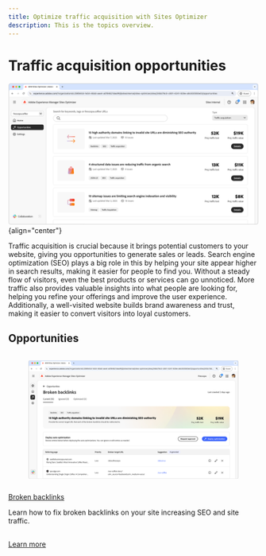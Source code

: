 ```yaml
---
title: Optimize traffic acquisition with Sites Optimizer
description: This is the topics overview.
---
```


# Traffic acquisition opportunities

![Traffic acquisition opportunities](./assets/traffic-acquisition/hero.png){align="center"}

Traffic acquisition is crucial because it brings potential customers to your website, giving you opportunities to generate sales or leads. Search engine optimization (SEO) plays a big role in this by helping your site appear higher in search results, making it easier for people to find you. Without a steady flow of visitors, even the best products or services can go unnoticed. More traffic also provides valuable insights into what people are looking for, helping you refine your offerings and improve the user experience. Additionally, a well-visited website builds brand awareness and trust, making it easier to convert visitors into loyal customers.

## Opportunities 

<!-- CARDS

* ../documentation/opportunities/broken-backlinks.md 
    { title = Broken backlinks }
    { description = Learn how to fix broken backlinks on your site increasing SEO and site traffic. }

-->
<!-- START CARDS HTML - DO NOT MODIFY BY HAND -->
<div class="columns">
    <div class="column is-half-tablet is-half-desktop is-one-third-widescreen" aria-label="Broken Backlinks Opportunity Documentation">
        <div class="card" style="height: 100%; display: flex; flex-direction: column; height: 100%;">
            <div class="card-image">
                <figure class="image x-is-16by9">
                    <a href="../documentation/opportunities/broken-backlinks.md" title="Broken Backlinks Opportunity Documentation" target="_blank" rel="referrer">
                        <img class="is-bordered-r-small" src="../documentation/opportunities/assets/broken-backlinks/hero.png" alt="Broken Backlinks Opportunity Documentation"
                             style="width: 100%; aspect-ratio: 16 / 9; object-fit: cover; overflow: hidden; display: block; margin: auto;">
                    </a>
                </figure>
            </div>
            <div class="card-content is-padded-small" style="display: flex; flex-direction: column; flex-grow: 1; justify-content: space-between;">
                <div class="top-card-content">
                    <p class="headline is-size-6 has-text-weight-bold">
                        <a href="../documentation/opportunities/broken-backlinks.md" target="_blank" rel="referrer" title="Broken Backlinks Opportunity Documentation">Broken backlinks</a>
                    </p>
                    <p class="is-size-6">Learn how to fix broken backlinks on your site increasing SEO and site traffic.</p>
                </div>
                <a href="../documentation/opportunities/broken-backlinks.md" target="_blank" rel="referrer" class="spectrum-Button spectrum-Button--outline spectrum-Button--primary spectrum-Button--sizeM" style="align-self: flex-start; margin-top: 1rem;">
                    <span class="spectrum-Button-label has-no-wrap has-text-weight-bold">Learn more</span>
                </a>
            </div>
        </div>
    </div>
</div>
<!-- END CARDS HTML - DO NOT MODIFY BY HAND -->

